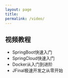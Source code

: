 ```yaml
---
layout: page
title: 
permalink: /video/
---
```



<h2 class="text-right" ><a href="#视频教程" style="text-decoration:none">视频教程</a></h2>
<ul class="text-right">
  <li class="list-group-item"><a href="https://ke.qq.com/course/429005?tuin=a3e3fb1" style="text-decoration:none">SpringBoot快速入门</a></li>
  <li class="list-group-item"><a href="https://ke.qq.com/course/2805647?tuin=a3e3fb1" style="text-decoration:none">SpringCloud快速入门</a></li>
  <li class="list-group-item"><a href="https://ke.qq.com/course/2705742?tuin=a3e3fb1" style="text-decoration:none">Docker从入门到进阶</a></li>
  <li class="list-group-item"><a href="https://ke.qq.com/course/428271?tuin=a3e3fb1" style="text-decoration:none">JFinal极速开发之从零开始</a></li>
</ul>



